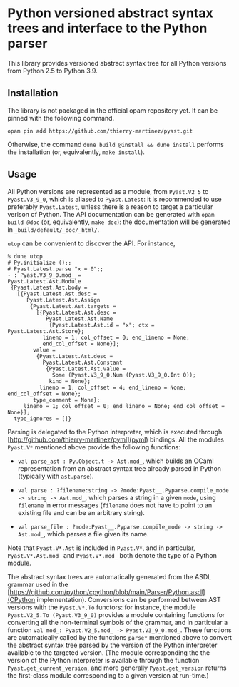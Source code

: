 # Python versioned abstract syntax trees and interface to the Python parser

This library provides versioned abstract syntax tree for all Python
versions from Python 2.5 to Python 3.9.

## Installation

The library is not packaged in the official opam repository yet.
It can be pinned with the following command.
```
opam pin add https://github.com/thierry-martinez/pyast.git
```

Otherwise, the command `dune build @install && dune install` performs
the installation (or, equivalently, `make install`).

## Usage

All Python versions are represented as a module, from `Pyast.V2_5` to
`Pyast.V3_9_0`, which is aliased to `Pyast.Latest`: it is recommended
to use preferably `Pyast.Latest`, unless there is a reason to target a
particular verison of Python.
The API documentation can be generated with `opam build @doc`
(or, equivalently, `make doc`): the documentation will be
generated in `_build/default/_doc/_html/`.

`utop` can be convenient to discover the API. For instance,

```
% dune utop
# Py.initialize ();;
# Pyast.Latest.parse "x = 0";;
- : Pyast.V3_9_0.mod_ =
Pyast.Latest.Ast.Module
 {Pyast.Latest.Ast.body =
   [{Pyast.Latest.Ast.desc =
      Pyast.Latest.Ast.Assign
       {Pyast.Latest.Ast.targets =
         [{Pyast.Latest.Ast.desc =
            Pyast.Latest.Ast.Name
             {Pyast.Latest.Ast.id = "x"; ctx = Pyast.Latest.Ast.Store};
           lineno = 1; col_offset = 0; end_lineno = None;
           end_col_offset = None}];
        value =
         {Pyast.Latest.Ast.desc =
           Pyast.Latest.Ast.Constant
            {Pyast.Latest.Ast.value =
              Some (Pyast.V3_9_0.Num (Pyast.V3_9_0.Int 0));
             kind = None};
          lineno = 1; col_offset = 4; end_lineno = None; end_col_offset = None};
        type_comment = None};
     lineno = 1; col_offset = 0; end_lineno = None; end_col_offset = None}];
  type_ignores = []}
```

Parsing is delegated to the Python interpreter,
which is executed through
[http://github.com/thierry-martinez/pyml](pyml) bindings.
All the modules `Pyast.V*` mentioned above provide the following functions:

* `val parse_ast : Py.Object.t -> Ast.mod_`, which builds an OCaml
  representation from an abstract syntax tree already parsed in Python
  (typically with `ast.parse`).

* `val parse : ?⁠filename:string -> ?⁠mode:Pyast__.Pyparse.compile_mode
  -> string -> Ast.mod_`, which parses a string in a given `mode`,
  using `filename` in error messages (`filename` does not have to
  point to an existing file and can be an arbitrary string).

* `val parse_file : ?⁠mode:Pyast__.Pyparse.compile_mode -> string ->
  Ast.mod_`, which parses a file given its name.

Note that `Pyast.V*.Ast` is included in `Pyast.V*`, and in particular,
`Pyast.V*.Ast.mod_` and `Pyast.V*.mod_` both denote the type of a
Python module.

The abstract syntax trees are automatically generated from the ASDL
grammar used in the
[https://github.com/python/cpython/blob/main/Parser/Python.asdl](CPython
implementation). 
Conversions can be performed between AST versions
with the `Pyast.V*.To` functors: for instance, the module
`Pyast.V2_5.To (Pyast.V3_9_0)` provides a module containing functions
for converting all the non-terminal symbols of the grammar, and in
particular a function
`val mod_: Pyast.V2_5.mod_ -> Pyast.V3_9_0.mod_`.
These functions are automatically called by the functions `parse*`
mentioned above to convert the abstract syntax tree parsed by the
version of the Python interpreter available to the targeted version.
(The module corresponding the the version of the Python interpreter
is available through the function `Pyast.get_current_version`,
and more generally `Pyast.get_version` returns the first-class module
corresponding to a given version at run-time.)
